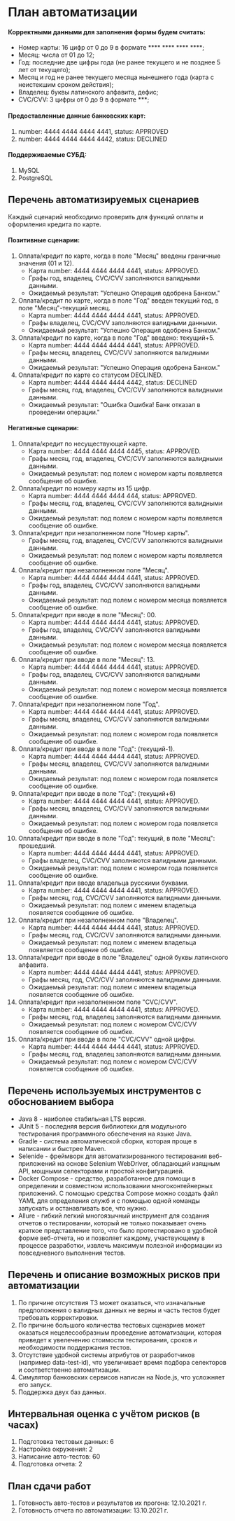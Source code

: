 # План автоматизации
#### Корректными данными для заполнения формы будем считать:
* Номер карты: 16 цифр от 0 до 9 в формате **** **** **** ****;
* Месяц: числа от 01 до 12;
* Год: последние две цифры года (не ранее текущего и не позднее 5 лет от текущего);
* Месяц и год не ранее текущего месяца нынешнего года (карта с неистекшим сроком действия);
* Владелец: буквы латинского алфавита, дефис;
* CVC/CVV: 3 цифры от 0 до 9 в формате ***;

#### Предоставленные данные банковских карт:
1) number: 4444 4444 4444 4441, status: APPROVED
2) number: 4444 4444 4444 4442, status: DECLINED

#### Поддерживаемые СУБД:
1) MySQL
2) PostgreSQL

## Перечень автоматизируемых сценариев
Каждый сценарий необходимо проверить для функций оплаты и оформления кредита по карте.

#### Позитивные сценарии:
1. Оплата/кредит по карте, когда в поле "Месяц" введены граничные значения (01 и 12).
    * Карта number: 4444 4444 4444 4441, status: APPROVED.
    * Графы год, владелец, CVC/CVV заполняются валидными данными.
    * Ожидаемый результат: "Успешно Операция одобрена Банком."
2. Оплата/кредит по карте, когда в поле "Год" введен текущий год, в поле "Месяц"-текущий месяц.
    * Карта number: 4444 4444 4444 4441, status: APPROVED.
    * Графы владелец, CVC/CVV заполняются валидными данными.
    * Ожидаемый результат: "Успешно Операция одобрена Банком."
3. Оплата/кредит по карте, когда в поле "Год" введено: текущий+5.
    * Карта number: 4444 4444 4444 4441, status: APPROVED.
    * Графы месяц, владелец, CVC/CVV заполняются валидными данными.
    * Ожидаемый результат: "Успешно Операция одобрена Банком."
4. Оплата/кредит по карте со статусом DECLINED.
    * Карта number: 4444 4444 4444 4442, status: DECLINED
    * Графы месяц, год, владелец, CVC/CVV заполняются валидными данными.
    * Ожидаемый результат: "Ошибка Ошибка! Банк отказал в проведении операции."

#### Негативные сценарии:
1. Оплата/кредит по несуществующей карте.
    * Карта number: 4444 4444 4444 4445, status: APPROVED.
    * Графы месяц, год, владелец, CVC/CVV заполняются валидными данными.
    * Ожидаемый результат: под полем с номером карты появляется сообщение об ошибке.
2. Оплата/кредит по номеру карты из 15 цифр.
    * Карта number: 4444 4444 4444 444, status: APPROVED.
    * Графы месяц, год, владелец, CVC/CVV заполняются валидными данными.
    * Ожидаемый результат: под полем с номером карты появляется сообщение об ошибке.
3. Оплата/кредит при незаполненном поле "Номер карты".
    * Графы месяц, год, владелец, CVC/CVV заполняются валидными данными.
    * Ожидаемый результат: под полем с номером карты появляется сообщение об ошибке.
4. Оплата/кредит при незаполненном поле "Месяц".
    * Карта number: 4444 4444 4444 4441, status: APPROVED.
    * Графы год, владелец, CVC/CVV заполняются валидными данными.
    * Ожидаемый результат: под полем с номером месяца появляется сообщение об ошибке.
5. Оплата/кредит при вводе в поле "Месяц": 00.
    * Карта number: 4444 4444 4444 4441, status: APPROVED.
    * Графы год, владелец, CVC/CVV заполняются валидными данными.
    * Ожидаемый результат: под полем с номером месяца появляется сообщение об ошибке.
6. Оплата/кредит при вводе в поле "Месяц": 13.
    * Карта number: 4444 4444 4444 4441, status: APPROVED.
    * Графы год, владелец, CVC/CVV заполняются валидными данными.
    * Ожидаемый результат: под полем с номером месяца появляется сообщение об ошибке.
7. Оплата/кредит при незаполненном поле "Год".
    * Карта number: 4444 4444 4444 4441, status: APPROVED.
    * Графы месяц, владелец, CVC/CVV заполняются валидными данными.
    * Ожидаемый результат: под полем с номером года появляется сообщение об ошибке.
8. Оплата/кредит при вводе в поле "Год": (текущий-1).
    * Карта number: 4444 4444 4444 4441, status: APPROVED.
    * Графы месяц, владелец, CVC/CVV заполняются валидными данными.
    * Ожидаемый результат: под полем с номером года появляется сообщение об ошибке.
9. Оплата/кредит при вводе в поле "Год": (текущий+6)
    * Карта number: 4444 4444 4444 4441, status: APPROVED.
    * Графы месяц, владелец, CVC/CVV заполняются валидными данными.
    * Ожидаемый результат: под полем с номером года появляется сообщение об ошибке.
10. Оплата/кредит при вводе в поле "Год": текущий, в поле "Месяц": прошедший.
    * Карта number: 4444 4444 4444 4441, status: APPROVED.
    * Графы владелец, CVC/CVV заполняются валидными данными.
    * Ожидаемый результат: под полем с номером года появляется сообщение об ошибке.
11. Оплата/кредит при вводе владельца русскими буквами.
    * Карта number: 4444 4444 4444 4441, status: APPROVED.
    * Графы месяц, год, CVC/CVV заполняются валидными данными.
    * Ожидаемый результат: под полем с именем владельца появляется сообщение об ошибке.
12. Оплата/кредит при незаполненном поле "Владелец".
    * Карта number: 4444 4444 4444 4441, status: APPROVED.
    * Графы месяц, год, CVC/CVV заполняются валидными данными.
    * Ожидаемый результат: под полем с именем владельца появляется сообщение об ошибке.
13. Оплата/кредит при вводе в поле "Владелец" одной буквы латинского алфавита.
    * Карта number: 4444 4444 4444 4441, status: APPROVED.
    * Графы месяц, год, CVC/CVV заполняются валидными данными.
    * Ожидаемый результат: под полем с именем владельца появляется сообщение об ошибке.
14. Оплата/кредит при незаполненном поле "CVC/CVV".
    * Карта number: 4444 4444 4444 4441, status: APPROVED.
    * Графы месяц, год, владелец заполняются валидными данными.
    * Ожидаемый результат: под полем с номером CVC/CVV появляется сообщение об ошибке.
15. Оплата/кредит при вводе в поле "CVC/CVV" одной цифры.
    * Карта number: 4444 4444 4444 4441, status: APPROVED.
    * Графы месяц, год, владелец заполняются валидными данными.
    * Ожидаемый результат: под полем с номером CVC/CVV появляется сообщение об ошибке.

## Перечень используемых инструментов с обоснованием выбора
* Java 8 - наиболее стабильная LTS версия.
* JUnit 5 - последняя версия библиотеки для модульного тестирования программного обеспечения на языке Java.
* Gradle - система автоматической сборки, которая проще в написании и быстрее Maven.
* Selenide - фреймворк для автоматизированного тестирования веб-приложений на основе Selenium WebDriver, обладающий изящным API, мощными селекторами и простой конфигурацией.
* Docker Compose - средство, разработанное для помощи в определении и совместном использовании многоконтейнерных приложений. С помощью средства Compose можно создать файл YAML для определения служб и с помощью одной команды запускать и останавливать все, что нужно.
* Allure - гибкий легкий многоязычный инструмент для создания отчетов о тестировании, который не только показывает очень краткое представление того, что было протестировано в удобной форме веб-отчета, но и позволяет каждому, участвующему в процессе разработки, извлечь максимум полезной информации из повседневного выполнения тестов.

## Перечень и описание возможных рисков при автоматизации
1) По причине отсутствия ТЗ может оказаться, что изначальные предположения о валидных данных не верны и часть тестов будет требовать корректировки.
2) По причине большого количества тестовых сценариев может оказаться нецелесообразным проведение автоматизации, которая приведет к увелечению стоимости тестирования, сроков и необходимости поддержания тестов.
3) Отсутствие удобной системы атрибутов от разработчиков (например data-test-id), что увеличивает время подбора селекторов и соответственно автоматизации.
4) Симулятор банковских сервисов написан на Node.js, что усложняет его запуск.
5) Поддержка двух баз данных.

## Интервальная оценка с учётом рисков (в часах)
1) Подготовка тестовых данных: 6
2) Настройка окружения: 2
3) Написание авто-тестов: 60
4) Подготовка отчета: 2

## План сдачи работ
1) Готовность авто-тестов и результатов их прогона: 12.10.2021 г.
2) Готовность отчета по автоматизации: 13.10.2021 г.
